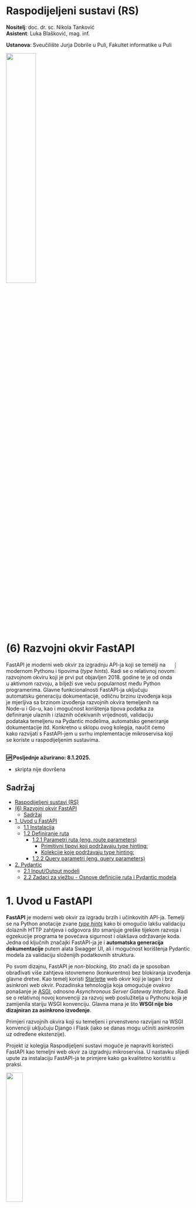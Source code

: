 # Raspodijeljeni sustavi (RS)

**Nositelj**: doc. dr. sc. Nikola Tanković  
**Asistent**: Luka Blašković, mag. inf.

**Ustanova**: Sveučilište Jurja Dobrile u Puli, Fakultet informatike u Puli

<img src="https://raw.githubusercontent.com/lukablaskovic/FIPU-PJS/main/0.%20Template/FIPU_UNIPU.png" style="width:40%; box-shadow: none !important; "></img>

# (6) Razvojni okvir FastAPI

<img src="https://github.com/lukablaskovic/FIPU-RS/blob/main/rs-icons/RS_6.png?raw=true" style="width:9%; border-radius: 8px; float:right;"></img>

<div style="float: clear; margin-right:5px;">
FastAPI je moderni web okvir za izgradnju API-ja koji se temelji na modernom Pythonu i tipovima (<i>type hints</i>). Radi se o relativnoj novom razvojnom okviru koji je prvi put objavljen 2018. godine te je od onda u aktivnom razvoju, a bilježi sve veću popularnost među Python programerima. Glavne funkcionalnosti FastAPI-ja uključuju automatsku generaciju dokumentacije, odličnu brzinu izvođenja koja je mjerljiva sa brzinom izvođenja razvojnih okvira temeljenih na Node-u i Go-u, kao i mogućnost korištenja tipova podatka za definiranje ulaznih i izlaznih očekivanih vrijednosti, validaciju podataka temeljenu na Pydantic modelima, automatsko generiranje dokumentacije itd. Konkretno u sklopu ovog kolegija, naučit ćemo kako razvijati s FastAPI-jem u svrhu implementacije mikroservisa koji se koriste u raspodijeljenim sustavima.

</div>
<br>

**🆙 Posljednje ažurirano: 8.1.2025.**

- skripta nije dovršena

## Sadržaj

- [Raspodijeljeni sustavi (RS)](#raspodijeljeni-sustavi-rs)
- [(6) Razvojni okvir FastAPI](#6-razvojni-okvir-fastapi)
  - [Sadržaj](#sadržaj)
- [1. Uvod u FastAPI](#1-uvod-u-fastapi)
  - [1.1 Instalacija](#11-instalacija)
  - [1.2 Definiranje ruta](#12-definiranje-ruta)
    - [1.2.1 Parametri ruta (eng. route parameters)](#121-parametri-ruta-eng-route-parameters)
      - [Primitivni tipovi koji podržavaju type hinting:](#primitivni-tipovi-koji-podržavaju-type-hinting)
      - [Kolekcije koje podržavaju type hinting:](#kolekcije-koje-podržavaju-type-hinting)
    - [1.2.2 Query parametri (eng. query parameters)](#122-query-parametri-eng-query-parameters)
- [2. Pydantic](#2-pydantic)
  - [2.1 Input/Output modeli](#21-inputoutput-modeli)
  - [2.2 Zadaci za vježbu - Osnove definicije ruta i Pydantic modela](#22-zadaci-za-vježbu---osnove-definicije-ruta-i-pydantic-modela)

# 1. Uvod u FastAPI

**FastAPI** je moderni web okvir za izgradu brzih i učinkovitih API-ja. Temelji se na Python anotacije zvane [_type hints_](https://docs.python.org/3/glossary.html#term-type-hint) kako bi omogućio lakšu validaciju dolaznih HTTP zahtjeva i odgovora što smanjuje greške tijekom razvoja i egzekucije programa te povećava sigurnost i olakšava održavanje koda. Jedna od ključnih značajki FastAPI-ja je i **automatska generacija dokumentacije** putem alata Swagger UI, ali i mogućnost korištenja Pydantic modela za validaciju složenijih podatkovnih struktura.

Po svom dizajnu, FastAPI je _non-blocking_, što znači da je sposoban obrađivati više zahtjeva istovremeno (konkurentno) bez blokiranja izvođenja glavne dretve. Kao temelj koristi [Starlette](https://www.starlette.io/) web okvir koji je lagan i brz asinkroni web okvir. Pozadinska tehnologija koja omogućuje ovakvo ponašanje je [ASGI](https://asgi.readthedocs.io/en/latest/), odnosno _Asynchronous Server Gateway Interface_. Radi se o relativnoj novoj konvenciji za razvoj web poslužitelja u Pythonu koja je zamijenila stariju WSGI konvenciju. Glavna mana je što **WSGI nije bio dizajniran za asinkrono izvođenje**.

Primjeri razvojnih okvira koji su temeljeni i prvenstveno razvijani na WSGI konvenciji uključuju Django i Flask (iako se danas mogu učiniti asinkronim uz određene ekstenzije).

Projekt iz kolegija Raspodijeljeni sustavi moguće je napraviti koristeći FastAPI kao temeljni web okvir za izgradnju mikroservisa. U nastavku slijedi upute za instalaciju FastAPI-ja te primjere kako ga kvalitetno koristiti u praksi.

<img src="https://github.com/lukablaskovic/FIPU-RS/blob/main/RS6%20-%20Razvojni%20okvir%20FastAPI/screenshots/fastapi_logo.png?raw=true" style="width: 30%;">

> FastAPI logotip

## 1.1 Instalacija

FastAPI je odlično dokumentiran te postoji mnoštvo resursa na internetu koji vam mogu pomoći u njegovom učenju i razvoju. Preporučuje se korištenje FastAPI dokumentacije kao primarnog izvora informacija.

> Dostupno na: [https://fastapi.tiangolo.com/learn/](https://fastapi.tiangolo.com/learn/)

Za početak, potrebno je pripremiti **virtualno okruženje**. Mi ćemo ovdje koristiti `conda` modul:

```bash
conda create --name rs_fastapi python=3.13
conda activate rs_fastapi
```

Isto možete napraviti i kroz `Anaconda Navigator` grafičko sučelje.

Nakon što smo aktivirali virtualno okruženje, instaliramo FastAPI:

```bash
pip install "fastapi[standard]"
```

Napravite novi direktorij, npr. `rs_fastapi` i u njemu izradite datoteku `main.py`:

Uključujemo FastAPI modul i definiramo instancu aplikacije:

```python
from fastapi import FastAPI

app = FastAPI()
```

FastAPI koristi [Uvicorn](https://www.uvicorn.org/) kao ASGI server. **Uvicorn** podržava HTTP/1.1 standard te WebSockets protokole. Dolazi instaliran s FastAPI-jem (ako ste ga instalirali sa `[standard]` zastavicom kao što je prikazano iznad). U tom slučaju, možete pokrenuti FastAPI poslužitelj koristeći sljedeću naredbu:

```bash
fastapi dev main.py
```

Naredba `fastapi dev` čita datoteku `main.py` i pokreće FastAPI poslužitelj koristeći _uvicorn_. U pravilu, FastAPI poslužitelj će biti pokrenut portu `8000`, ako je slobodan.

Možete otvoriti web preglednik i posjetiti http://localhost:8000 odnosno http://localhost:8000/docs kako biste vidjeli **generiranu dokumentaciju** ([Swagger UI](https://swagger.io/tools/swagger-ui/)).

- alternativno, možete pristupiti i [ReDoc](https://github.com/Redocly/redoc) dokumentaciji na http://localhost:8000/redoc.

**Swagger UI** i **Redoc** su alati za generiranje dokumentacije iz [OpenAPI specifikacije](https://www.openapis.org/). FastAPI generira OpenAPI specifikaciju automatski na temelju definiranih ruta i Pydantic modela, a Swagger UI i ReDoc su alati koji tu specifikaciju prikazuju na korisnički prihvatljiv način - **u obliku web stranice s interaktivnim elementima.**

Ako pokušate otvoriti dokumentaciju, vidjet ćete da trenutno nema definiranih ruta.

<img src="https://github.com/lukablaskovic/FIPU-RS/blob/main/RS6%20-%20Razvojni%20okvir%20FastAPI/screenshots/fastapi_swagger.png?raw=true" style="width: 100%;">

## 1.2 Definiranje ruta

FastAPI koristi **dekoratore** za definiranje ruta. U Pythonu, dekoratori (eng. _decorators_) su **funkcije ili klase koje proširuju funkcionalnost druge funkcije ili klase** bez promjene njene implementacije. Dekoratori omogućuju dodavanje funkcionalnosti na postojeće funkcije na čitljiviji način.

U kontekstu funkcijskog programiranja, **dekoratori su funkcije višeg reda** (eng. _higher-order functions_) koje rade sljedeće:

1. Primaju funkciju (ili klasu) kao argument
2. Dodaju neku funkcionalnost (ponašanje) toj funkciji
3. Vraćaju "modificiranu" funkciju (ili klasu)

**Dekoratori se koriste prije definiranja funkcije** kojoj želimo dodati funkcionalnost, **oznakom** `@` **prije naziva dekoratora**.

Konkretno, FastAPI koristi dekoratore za definiranje ruta. Na primjer, sljedeći kod definira jednostavnu GET rutu koja vraća JSON odgovor s porukom `"Hello, world!"`

```python
from fastapi import FastAPI

app = FastAPI()

@app.get("/") # dekorator za GET metodu na korijenskoj ruti
def read_root(): # funkcija koja se poziva kada se posjeti korijenska ruta
    return {"message": "Hello, world!"} # vraća JSON odgovor u tijelu HTTP odgovora
```

Ekvivalentan kod koji smo pisali prilikom definiranja `aiohttp` rute izgledao bi ovako:

```python
from aiohttp import web

def handle(request):
    return web.json_response({"message": "Hello, world!"})

app = web.Application()
app.router.add_get('/', handle)
```

Dakle, FastAPI koristi dekoratore za definiciju:

1. **Metode** HTTP za rute (`GET`, `POST`, `PUT`, `PATCH`, `DELETE`, itd.)
2. **Putanje** ruta (npr. `/`, `/items/{item_id}`, `/users/{user_id}/items/{item_id}`, itd.)

**_Handler_ funkciju koja se mora izvršiti pišemo neposredno ispod dekoratora.**

U FastAPI-ju možemo koristiti sljedeće dekoratore za definiranje ruta:

- `@app.get(path)` - definira GET rutu
- `@app.post(path)` - definira POST rutu
- `@app.put(path)` - definira PUT rutu
- `@app.delete(path)` - definira DELETE rutu
- `@app.patch(path)` - definira PATCH rutu
- `@app.options(path)` - definira OPTIONS rutu
- `@app.head(path)` - definira HEAD rutu

### 1.2.1 Parametri ruta (eng. route parameters)

Parametre ruta definiramo na isti način kao i u `aiohttp` biblioteci, koristeći vitičaste zagrade `{}`. Na primjer, sljedeći kod definira rutu koja očekuje `proizvod_id` kao parametar:

```python
@app.get("/proizvodi/{proizvod_id}")
def get_proizvod(proizvod_id):
    return {"proizvod_id": proizvod_id}
```

HTTP zahtjev možete poslati koristeći bilo koji alat, međutim kad već radimo s FastAPI-jem, dobra je praksa koristiti ugrađenu interaktivnu dokumentaciju koju generira Swagger.

- Otvorite http://localhost:8000/docs u web pregledniku kako biste pristupili generiranoj dokumentaciji.

Ako je kod ispravan, trebali biste vidjeti definiranu rutu u dokumentaciji:

- `GET /proizvodi/{proizvod_id} Get Proizvod`

gdje je `Get Proizvod` ustvari **naziv handler funkcije** koju smo definirali, a ruta `GET /proizvodi/{proizvod_id}` je **definirana dekoratorom**.

Odaberite rutu i kliknite na `Try it out` kako biste mogli poslati HTTP zahtjev. U polje `proizvod_id` unesite neku vrijednost i kliknite na `Execute`. Ukoliko je sve ispravno, trebali biste vidjeti odgovor s definiranom vrijednosti `proizvod_id`.

<img src="https://github.com/lukablaskovic/FIPU-RS/blob/main/RS6%20-%20Razvojni%20okvir%20FastAPI/screenshots/docs/fastapi_docs.png?raw=true" style="width: 100%;">

> Generirana FastAPI Swagger dokumentacija, dostupna na http://localhost:8000/docs

Vidimo da generirana dokumentacija nudi **pregled svih podataka koje očekuje i vraća naša ruta**, odnosno sve podatke o HTTP zahtjevu koji se očekuje te o odgovoru koji će se vratiti.

<img src="https://github.com/lukablaskovic/FIPU-RS/blob/main/RS6%20-%20Razvojni%20okvir%20FastAPI/screenshots/docs/fastapi_docs_success_GET.png?raw=true" style="width: 100%;">

> U interaktivnoj dokumentaciji možemo vidjeti detaljan pregled HTTP odgovora koji vraća FastAPI poslužitelj

U Swagger interaktivnoj dokumentaciji možemo vidjeti sljedeće elemente HTTP odgovora:

- **Response body**: JSON odgovor koji je vraćen, u ovom slučaju: `{"proizvod_id": "3"}`
- **Response code**: HTTP statusni kod koji je vraćen, u ovom slučaju: `200 OK`
- **Response headers**: zaglavlja HTTP odgovora

Uz to možemo vidjeti i primjere ispravnog i neispravnog odgovora te definirane **podatkovne modele** (sheme), ako postoje.

<hr>

Primijetite sljedeće, FastAPI je automatski **parsirao parametar `proizvod_id`** iz URL-a i proslijedio ga kao argument funkciji `get_proizvod`.

```python
@app.get("/proizvodi/{proizvod_id}")
def get_proizvod(proizvod_id):
    return {"proizvod_id": proizvod_id}
```

Ako pogledate odgovor, vidjet ćete da je vrijednost `proizvod_id` ustvari `string`: `"proizvod_id": "3"`.

- **FastAPI automatski parsira parametre ruta u odgovarajući tip podatka**, ovisno o tipu koji je definiran u Python funkciji. Kako mi nismo definirali ništa, pretpostavlja se da je tip `str`.

Ako bi htjeli naglasiti da je očekivani parametar `proizvod_id` tipa `int`, možemo to napraviti koristeći **_Python type hinting_**:

- to radimo na način da pišemo **tip podataka odvojen dvotočjem (`:`) nakon imena parametra**

Sintaksa:

```python
@app.get("/ruta/{parametar}")
def funkcija(parametar: tip):
    # tijelo funkcije
```

Primjer: Želimo da je `proizvod_id` tipa `int`:

```python
@app.get("/proizvodi/{proizvod_id}")
def get_proizvod(proizvod_id: int): # dodajemo type hinting za int
    return {"proizvod_id": proizvod_id}
```

Pošaljite opet zahtjev u dokumentaciji i vidjet ćete da je sada vrijednost `proizvod_id` tipa `int`: `"proizvod_id": 3`. Zaključujemo da _type hinting_ u FastAPI-ju nije samo dekorativna značajka, već ima i praktičnu svrhu na način da odrađuje **automatsko parsiranje i validaciju podataka**.

Međutim, ako se vratimo na dokumentaciju i pošaljemo sljedeći zahtjev:

- `GET /proizvodi/Marko`

Vidjet ćemo da poslužitelj **baca grešku** jer je očekivani tip podataka `int`, a mi smo poslali `str`.

<img src="https://github.com/lukablaskovic/FIPU-RS/blob/main/RS6%20-%20Razvojni%20okvir%20FastAPI/screenshots/docs/fastapi_docs_type_error_GET.png?raw=true" style="width: 100%;">

> FastAPI automatski baca grešku ako se očekivani tip podataka ne podudara s onim što je poslano

Dobili smo detaljnu grešku, sa statusnim kodom `422 Unprocessable Entity` i složenim objektom HTTP odgovora:

```json
{
  "detail": [
    {
      "type": "int_parsing",
      "loc": ["path", "proizvod_id"],
      "msg": "Input should be a valid integer, unable to parse string as an integer",
      "input": "Marko"
    }
  ]
}
```

FastAPI poslužitelj automatski obrađuje ovu grešku za nas (**ne moramo ih obrađivati ručno kao do sada**) i sadrži sve potrebne informacije o grešci, uključujući tip greške, lokaciju greške, poruku greške i ulazne podatke koji su uzrokovali grešku.

#### Primitivni tipovi koji podržavaju type hinting:

- `str` - string
- `int` - cijeli broj
- `float` - decimalni broj
- `bool` - logička vrijednost
- `bytes` - niz bajtova
- `none` - `None` (nema vrijednosti)

#### Kolekcije koje podržavaju type hinting:

- `list` - lista
- `tuple` - uređeni par
- `set` - skup
- `frozenset` - nepromjenjivi skup
- `dict` - rječnik

<hr>

_Primjer_: Nadogradit ćemo postojeću aplikaciju tako da pronalazi odgovarajući proizvod u _in-memory_ listi proizvoda te omogućit korisniku da ga **dohvati prema imenu**. Također, dodat ćemo rutu za **dodavanje novog proizvoda** u listu.

Definirajmo nekoliko proizvoda u listi. Svaki proizvod sadrži ključeve `id`, `naziv`, `boja` i `cijena`:

```python
proizvodi = [
  {"id": 1, "naziv": "majica", "boja": "plava", "cijena": 50},
  {"id": 2, "naziv": "hlače", "boja": "crna", "cijena": 100},
  {"id": 3, "naziv": "tenisice", "boja": "bijela", "cijena": 150},
  {"id": 4, "naziv": "kapa", "boja": "smeđa", "cijena": 20}
]
```

1. **Definirat ćemo prvo rutu koja će omogućiti dohvaćanje svih proizvoda:**

```python
@app.get("/proizvodi")
def get_proizvodi(): # funkcija ne prima argumente jer nemamo parametre
  return proizvodi
```

2. **Zatim ćemo definirati rutu koja će omogućiti dohvaćanje proizvoda prema imenu**, dakle: `/proizvodi/{naziv}`:

Možemo koristiti ugrađenu Python funkciju `next()` koja će nam omogućiti pronalazak **prvog proizvoda koji zadovoljava uvjet**. Sintaksa nalikuje na _list comprehension_, ali s dodatnim parametrom `default` koji se vraća ako se ne pronađe nijedan element koji zadovoljava uvjet.

- nakon pronalaska prvog elementa koji zadovoljava uvjet, `next()` vraća taj element i **iteriranje se zaustavlja**

_Sintaksa:_

```python
next((expression for iterator in iterable if condition), default)
```

- `expression` - izraz koji se evaluira
- `iterator` - iterator koji prolazi kroz elemente
- `iterable` - kolekcija elemenata (lista, rječnik, skup, tuple, itd.)
- `condition` - uvjet koji mora biti zadovoljen
- `default` - vrijednost koja se vraća ako se ne pronađe nijedan element koji zadovoljava uvjet

Definirajmo rutu za dohvaćanje proizvoda prema imenu:

```python
@app.get("/proizvodi/{naziv}") # route parametar "naziv"
def get_proizvod_by_name(naziv: str): # očekujemo string kao naziv proizvoda (ako ne naglasimo se podrazumijeva da je str)
  # pronalazimo proizvod gdje se njegov naziv poklapa s nazivom iz parametra rute "naziv"
  pronadeni_proizvod = next((proizvod for proizvod in proizvodi if proizvod["naziv"] == naziv), None) # None ako se ne pronađe proizvod
  return pronadeni_proizvod
```

3. **Dodavanje proizvoda u listu proizvoda** možemo odraditi definicijom POST zahtjeva na `/proizvodi`:

Ako u definiciji rute ne navedemo route parametre koristeći vitičaste zagrade `{}`, ali u argumentima funkcije postoji parametar, FastAPI će automatski prepoznati da se radi o **JSON tijelu zahtjeva** i parsirati JSON objekt u Python rječnik (automatska deserijalizacija), međutim nije loše eksplicitno navesti da očekujemo `dict` kroz _type hinting_:

```python
@app.post("/proizvodi")
def add_proizvod(proizvod: dict): # očekujemo JSON objekt kao proizvod u tijelu zahtjeva pa hintamo da je to rječnik (dict)
  proizvod["id"] = len(proizvodi) + 1 # dodajemo novi ID (broj proizvoda + 1)
  proizvodi.append(proizvod) # dodajemo proizvod u listu
  return proizvod
```

Otvorite dokumentaciju, uočit ćete sve tri definirane rute.

<img src="https://github.com/lukablaskovic/FIPU-RS/blob/main/RS6%20-%20Razvojni%20okvir%20FastAPI/screenshots/docs/fastapi_3_routes.png?raw=true" style="width: 100%;">

> Generirana dokumentacija s tri definirane rute

Ako otvorite sučelje za rutu POST `/proizvodi`, vidjet ćete da vam se nudi samo opcija za unos **JSON tijela zahtjeva**, budući da nismo naveli parametre:

```json
{ "naziv": "šal", "boja": "plava", "cijena": 30 }
```

HTTP Odgovor će biti novi proizvod s automatski dodijeljenim ID-em:

```json
{
  "naziv": "šal",
  "boja": "plava",
  "cijena": 30,
  "id": 5 // automatski dodijeljen ID
}
```

### 1.2.2 Query parametri (eng. query parameters)

Query parametri su parametri koji se šalju u URL-u HTTP zahtjeva, nakon znaka `?`. Na primjer, u URL-u `/proizvodi?boja=plava` query parametar je `boja` s vrijednošću `plava`.

Na FastAPI poslužitelju, **query parametre** možemo definirati koristeći Python _type hinting_ na način da ih dodamo kao argumente funkcije, **bez dodavanja u URL putanju** kroz dekorator.

- **FastAPI će takve argumente automatski interpretirati kao query parametre**.

_Primjer_ definiranja rute koja očekuje query parametar `boja`:

```python
@app.get("/proizvodi") # u FastAPI-ju ne navodimo query parametre u URL putanji
def get_proizvodi_by_query(boja: str): # očekujemo query parametar "boja"
  pronadeni_proizvodi = [proizvod for proizvod in proizvodi if proizvod["boja"] == boja] # koristimo list comprehension, a ne next() jer možemo imati više proizvoda s istom bojom
  return pronadeni_proizvodi
```

Možemo definirati i više query parametara:

```python
@app.get("/proizvodi") # u FastAPI-ju ne navodimo query parametre u URL putanji
def get_proizvodi_by_query(boja: str, max_cijena: int): # očekujemo query parametre "boja" i "max_cijena"
  # koristimo list comprehension, a ne next() jer možemo imati više proizvoda s istom bojom i cijenom manjom ili jednako od max_cijena
  pronadeni_proizvodi = [proizvod for proizvod in proizvodi if proizvod["boja"] == boja and proizvod["cijena"] <= max_cijena]
  return pronadeni_proizvodi
```

Identični procesi primjenjuju se i za query parametre kao i za route parametre kada koristimo _type hinting_:

- automatsko parsiranje podataka
- automatska validacija podataka
- automatsko generiranje dokumentacije

Query parametrima možemo dodjeljivati i **zadane (_defaultne_) vrijednosti**:

```python
@app.get("/proizvodi") # u FastAPI-ju ne navodimo query parametre u URL putanji
def get_proizvodi_by_query(boja: str = None, max_cijena: int = 100): # očekujemo query parametre "boja" i "max_cijena", ali su im zadane vrijednosti None odnosno 100
  pronadeni_proizvodi = [proizvod for proizvod in proizvodi if (boja is None or proizvod["boja"] == boja) and (max_cijena is None or proizvod["cijena"] <= max_cijena)]
  return pronadeni_proizvodi
```

Svi navedeni query parametri na ovaj način postaju **opcionalni**. Ako ih ne navedemo u URL-u, poslužitelj će ih automatski postaviti na `None`.

Vidimo da se FastAPI ponaša vrlo slično kao i `aiohttp` biblioteka, ali s mnogo više **automatskih značajki** koje olakšavaju razvoj i održavanje koda. Dodatno, tu je dokumentacija koja nam već u ovoj fazi pomaže u razvoju i testiranju API-ja. Konkretno, za primjer rute iznad možemo u dokumentaciji odmah vidjeti:

- koji se query parametri očekuju (`boja`, `max_cijena`)
- koji su tipovi podataka očekivani (`string`, `integer`)
- koje su defaultne vrijednosti (`None`, `100`)

<img src="https://github.com/lukablaskovic/FIPU-RS/blob/main/RS6%20-%20Razvojni%20okvir%20FastAPI/screenshots/docs/fastapi_docs_query_params.png?raw=true" style="width: 100%;">

# 2. Pydantic

**Pydantic** je najrasprostranjenija Python biblioteka za **validaciju podataka** koja se bazira na _type hintingu_ za definiranje očekivanih tipova podataka te automatski vrši validaciju podataka prema tim definicijama. Pydantic je posebno koristan u FastAPI-ju jer se može koristiti za definiranje **modela podataka** koji se koriste za validaciju dolaznih i odlaznih podataka odnosno HTTP zahtjeva i odgovora.

> Dokumentacija dostupna na: https://docs.pydantic.dev/latest/

Jedna od glavnih prednosti Pydantic-a je njegovo ponašanje u IDE razvojnim okruženjima kao što su **VS Code** ili **PyCharm**. IDE-ovi koji podržavaju Python _type hinting_ automatski će prepoznati Pydantic modele i pružiti korisne informacije o očekivanim tipovima podataka, što olakšava razvoj i održavanje koda.

Pydantic klase definiramo nasljeđivanjem `pydantic.BaseModel` klase.

Uobičajeno je Pydantic klase odvojiti o `main.py` datoteke kako bi kod bio bolje organiziran te kako bi klase mogli koristiti u više datoteka.

- **Pydantic modele ćemo definirati u zasebnoj datoteci**, npr. `models.py` ili `schemas.py`.

Napravite novu datoteku `models.py`:

Napravit ćemo klasu `Proizvod` koja će predstavljati model podataka za proizvod koji smo prije definirali kao rječnik.

- Prvo uključujemo `BaseModel` **kojeg nasljeđuju sve Pydantic klase**:

```python
# models.py

from pydantic import BaseModel
```

Pišemo definiciju klase koja nasljeđuje `BaseModel`:

```python
# models.py

class Proizvod(BaseModel):
  pass
```

Unutar definicije klase navodimo, koristeći _type-hinting_, atribute koje očekujemo za proizvod, to su:

- `id` - cijeli broj (`int`)
- `naziv` - string (`str`)
- `boja` - string (`str`)
- `cijena` - decimalni broj (`float`)

```python
# models.py

class Proizvod(BaseModel):
  id: int
  naziv: str
  boja: str
  cijena: float
```

Uključujemo ovu klasu u `main.py` datoteku:

```python
from fastapi import FastAPI

from models import Proizvod # uključujemo Pydantic model koji smo definirali
```

Međutim, kojoj je svrha ovog modela? U kojoj definiciji rute ćemo ga koristiti? To ovdje nije jasno naglašeno.

_Primjerice_: Kod POST rute za dodavanje proizvoda u listu, do sad smo koristili `dict` kao tip podataka za proizvod koristeći _type hinting_.

```python
@app.post("/proizvodi")
def add_proizvod(proizvod: dict):
  proizvod["id"] = len(proizvodi) + 1
  proizvodi.append(proizvod)
  return proizvod
```

Međutim, to nije najbolji pristup budući da korisnik može poslati bilo kakav JSON objekt, odnosno objekt s proizvoljnim ključevima. Želimo ograničiti korisnika na slanje samo točno određenih ključeva u objektu, konkretno na one definirane Pydantic modelom `Proizvod`.

- jednostavno ćemo zamijeniti `dict` s `Proizvod` u definiciji rute:

```python
@app.post("/proizvodi")
def add_proizvod(proizvod: Proizvod): # zamijenili smo dict s Proizvod
  proizvod["id"] = len(proizvodi) + 1
  proizvodi.append(proizvod)
  return proizvod
```

Međutim postoji **problem**. Ako pokušate poslati isti zahtjev za dodavanje novog proizvoda, vidjet ćete da će FastAPI izbaciti grešku:

`TypeError: 'Proizvod' object does not support item assignment`

Zašto dolazi do ove greške?

<details>
  <summary>Spoiler alert! Odgovor na pitanje</summary>
  <p> Pydantic generira <i>read-only</i> modele, odnosno modele koji ne podržavaju dodavanje novih ključeva u objekt nakon što je objekt inicijaliziran. Naknadnim dodavanjem ključa <code>id</code>, dobit ćemo grešku. </p>
  <code>proizvod["id"] = len(proizvodi) + 1</code>
</details>

<hr>

Problem je što **Pydantic generira _read-only_ modele**, odnosno modele koji ne podržavaju dodavanje novih ključeva u objekt nakon što je objekt inicijaliziran. Naknadnim dodavanjem ključa, dobit ćemo grešku.

Međutim, ako bolje pogledamo vidimo da je inicijalni problem što smo definirali `id` u samom modelu, a zatim _hintamo_ taj tip podataka prilikom dodavanja novog proizvoda iako znamo da se `id` automatski dodjeljuje na poslužiteljskoj strani odnosno bazi podataka.

Izbacit ćemo `id` iz modela `Proizvod` budući da želimo da se on automatski dodjeljuje:

```python
# models.py

class Proizvod(BaseModel):
  naziv: str
  boja: str
  cijena: float
```

Ali ko bolje pogledate, problem i dalje postoji jer pokušavamo dodati `id` u objekt `proizvod`:

```python
proizvod["id"] = len(proizvodi) + 1
```

Dakle ulazna struktura je:

```json
{
  "naziv": "šal",
  "boja": "plava",
  "cijena": 30
}
```

Izlazna struktura je:

```json
{
  "id": 5,
  "naziv": "šal",
  "boja": "plava",
  "cijena": 30
}
```

## 2.1 Input/Output modeli

Samim time, **uobičajena praksa je definirati više Pydantic modela za svaku strukturu**, ovisno u kojoj fazi obrade se nalazi.

**Što trebamo?** Korisnik šalje podatke bez `id`-a, a poslužitelj vraća podatke s `id`-om.

**Input Model** koji korisnik šalje uobičajeno je nazvati s prefiksom `Create` ili `Update`, ovisno o kojoj se CRUD operaciji radi:

```python
# models.py

class CreateProizvod(BaseModel):
  naziv: str
  boja: str
  cijena: float
```

**Output Model** koji se vraća s poslužitelja natrag korisniku uobičajeno je nazvati s prefiksom `Response` ili `Out`:

```python
# models.py

class Proizvod(BaseModel):
  id: int
  naziv: str
  boja: str
  cijena: float
```

Vratimo se na `main.py` datoteku i uključimo oba modela:

```python
# main.py
from fastapi import FastAPI

from models import CreateProizvod, Proizvod
```

Zamijenit ćemo `dict` s `CreateProizvod` u definiciji rute:

```python
@app.post("/proizvodi")
def add_proizvod(proizvod: CreateProizvod):
  proizvod["id"] = len(proizvodi) + 1
  proizvodi.append(proizvod)
  return proizvod
```

Međutim, sada je potrebno napraviti novu instancu klase `Proizvod` kako bi se mogao dodati `id`:

- izdvojit ćemo generiranje `id`-a u samostalnu naredbu
- instancirati ćemo novi objekt `Proizvod` s dodijeljenim `id`-om te preostalim podacima iz `proizvod`

```python
@app.post("/proizvodi")
def add_proizvod(proizvod: CreateProizvod):
  new_id = len(proizvodi) + 1 # generiramo novi ID u samostalnoj naredbi
  proizvod_s_id = Proizvod(id=new_id, naziv=proizvod.naziv, boja=proizvod.boja, cijena=proizvod.cijena) # instanciramo novi objekt Proizvod s dodijeljenim ID-om
  return proizvod_s_id
```

Kod radi, ali možemo skratiti posao koristeći **_unpacking_** i pretvorbu Pydantic modela u rječnik.

**Važno!** Umjesto da navodimo svaki atribut modela `CreateProizvod` prilikom instanciranja `Proizvod`, možemo prvo **pretvoriti** Pydantic model u rječnik koristeći `model_dump()` metodu a potom raspakirati taj rječnik operatorom `**`

Sintaksa:

```python
rjecnik = model.model_dump() # pretvaramo Pydantic model u rječnik
```

Pogledajmo primjer:

```python
@app.post("/proizvodi")
def add_proizvod(proizvod: CreateProizvod):
  new_id = len(proizvodi) + 1
  proizvod_s_id = Proizvod(id=new_id, **proizvod.model_dump()) # koristimo ** za raspakiravanje rječnika
  return proizvod_s_id
```

Vraćamo korisniku `proizvod_s_id` koji je tipa `Proizvod`, a ne `CreateProizvod`!

Dodatno, moguće je naglasiti da je povratna vrijednost funkcije `add_proizvod` tipa `Proizvod` unutar dekoratora koristeći `response_model` argument:

```python
@app.post("/proizvodi", response_model=Proizvod) # naglašavamo da je povratna vrijednost tipa Proizvod
def add_proizvod(proizvod: CreateProizvod):
  new_id = len(proizvodi) + 1
  proizvod_s_id = Proizvod(id=new_id, **proizvod.model_dump())
  return proizvod_s_id
```

Ovo je korisno jer FastAPI automatski vrši validaciju podataka koje vraćamo korisniku, a također i generira dokumentaciju na temelju ovih informacija.

<img src="https://github.com/lukablaskovic/FIPU-RS/blob/main/RS6%20-%20Razvojni%20okvir%20FastAPI/screenshots/docs/fastapi_req_body_pydantic.png?raw=true" style="width: 100%;">

> Uočite da je struktura JSON objekta koji se očekuje (prema Pydantic modelu `CreateProizvod`) odmah prikazana u dokumentaciji

## 2.2 Zadaci za vježbu - Osnove definicije ruta i Pydantic modela

1. Definirajte novu FastAPI rutu `GET /filmovi` koja će klijentu vraćati listu filmova definiranu u sljedećoj listi:

```python
filmovi = [
  {"id": 1, "naziv": "Titanic", "genre": "drama", "godina": 1997},
  {"id": 2, "naziv": "Inception", "genre": "akcija", "godina": 2010},
  {"id": 3, "naziv": "The Shawshank Redemption", "genre": "drama", "godina": 1994},
  {"id": 4, "naziv": "The Dark Knight", "genre": "akcija", "godina": 2008}
]
```

<br>

2. Nadogradite prethodnu rutu na način da će **output** biti validiran Pydantic modelom `Film` kojeg definirate u zasebnoj datoteci `models.py`.
   <br>
3. Definirajte novu FastAPI rutu `GET /filmovi/{id}` koja će omogućiti pretraživanje novog filma prema `id`-u definiranom u parametru rute `id`. Dodajte i ovdje validaciju Pydantic modelom `Film`.
   <br>
4. Definirajte novu rutu `POST /filmovi` koja će omogućiti dodavanje novog filma u listu filmova. Napravite novi Pydantic model `CreateFilm` koji će sadržavati atribute `naziv`, `genre` i `godina`, a kao output vraćajte validirani Pydantic model `Film` koji predstavlja novododani film s automatski dodijeljenim `id`-em.
   <br>
5. Dodajte query parametre u rutu `GET /filmovi` koji će omogućiti filtriranje filmova prema `genre` i `min_godina`. Zadane vrijednosti za query parametre neka budu `None` i `2000`.
